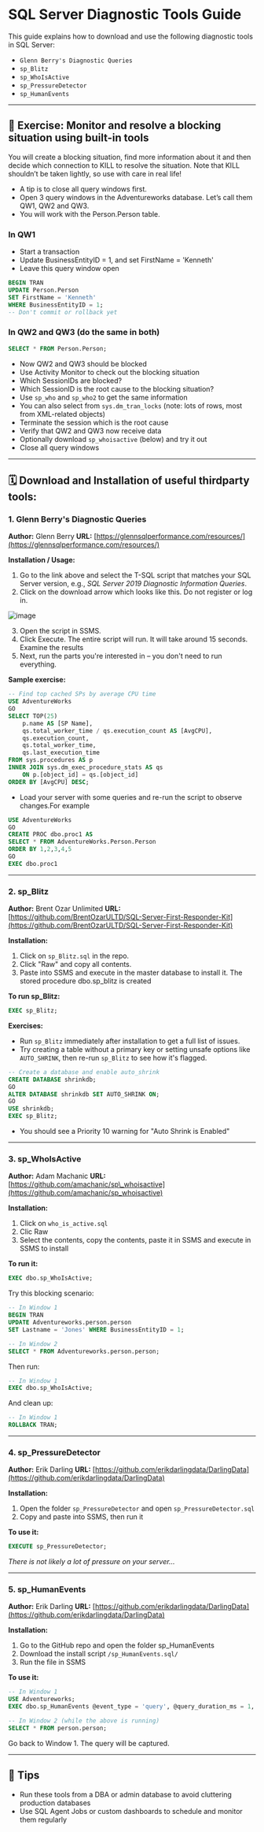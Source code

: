 # SQL Server Diagnostic Tools Guide

This guide explains how to download and use the following diagnostic tools in SQL Server:

* `Glenn Berry's Diagnostic Queries`
* `sp_Blitz`
* `sp_WhoIsActive`
* `sp_PressureDetector`
* `sp_HumanEvents`

---

## 🧪 Exercise: Monitor and resolve a blocking situation using built-in tools

You will create a blocking situation, find more information about it and then decide which connection to KILL to resolve the situation. Note that KILL shouldn’t be taken lightly, so use with care in real life!

* A tip is to close all query windows first.
* Open 3 query windows in the Adventureworks database. Let’s call them QW1, QW2 and QW3.
* You will work with the Person.Person table.

### In QW1

* Start a transaction
* Update BusinessEntityID = 1, and set FirstName = 'Kenneth'
* Leave this query window open

```sql
BEGIN TRAN
UPDATE Person.Person
SET FirstName = 'Kenneth'
WHERE BusinessEntityID = 1;
-- Don't commit or rollback yet
```

### In QW2 and QW3 (do the same in both)

```sql
SELECT * FROM Person.Person;
```

* Now QW2 and QW3 should be blocked
* Use Activity Monitor to check out the blocking situation
* Which SessionIDs are blocked?
* Which SessionID is the root cause to the blocking situation?
* Use `sp_who` and `sp_who2` to get the same information
* You can also select from `sys.dm_tran_locks` (note: lots of rows, most from XML-related objects)
* Terminate the session which is the root cause
* Verify that QW2 and QW3 now receive data
* Optionally download `sp_whoisactive` (below) and try it out
* Close all query windows

---

## 🗓️ Download and Installation of useful thirdparty tools:

### 1. Glenn Berry's Diagnostic Queries

**Author:** Glenn Berry
**URL:** [https://glennsqlperformance.com/resources/](https://glennsqlperformance.com/resources/)

**Installation / Usage:**

1. Go to the link above and select the T-SQL script that matches your SQL Server version, e.g., *SQL Server 2019 Diagnostic Information Queries*.
2. Click on the download arrow which looks like this. Do not register or log in.

 ![image](https://github.com/user-attachments/assets/5b33b14c-b551-4dd5-ac03-e97a24b45adb)

3. Open the script in SSMS.
4. Click Execute. The entire script will run. It will take around 15 seconds. Examine the results
5. Next, run the parts you're interested in – you don't need to run everything.

**Sample exercise:**

```sql
-- Find top cached SPs by average CPU time
USE AdventureWorks
GO
SELECT TOP(25)
    p.name AS [SP Name],
    qs.total_worker_time / qs.execution_count AS [AvgCPU],
    qs.execution_count,
    qs.total_worker_time,
    qs.last_execution_time
FROM sys.procedures AS p  
INNER JOIN sys.dm_exec_procedure_stats AS qs  
    ON p.[object_id] = qs.[object_id]  
ORDER BY [AvgCPU] DESC;
```

* Load your server with some queries and re-run the script to observe changes.For example

```sql
USE AdventureWorks
GO
CREATE PROC dbo.proc1 AS 
SELECT * FROM AdventureWorks.Person.Person
ORDER BY 1,2,3,4,5
GO
EXEC dbo.proc1
```
---

### 2. sp\_Blitz

**Author:** Brent Ozar Unlimited
**URL:** [https://github.com/BrentOzarULTD/SQL-Server-First-Responder-Kit](https://github.com/BrentOzarULTD/SQL-Server-First-Responder-Kit)

**Installation:**

1. Click on `sp_Blitz.sql` in the repo.
2. Click "Raw" and copy all contents.
3. Paste into SSMS and execute in the master database to install it. The stored procedure dbo.sp_blitz is created

**To run sp\_Blitz:**

```sql
EXEC sp_Blitz;
```

**Exercises:**

* Run `sp_Blitz` immediately after installation to get a full list of issues.
* Try creating a table without a primary key or setting unsafe options like `AUTO_SHRINK`, then re-run `sp_Blitz` to see how it's flagged.

```sql
-- Create a database and enable auto_shrink
CREATE DATABASE shrinkdb;
GO
ALTER DATABASE shrinkdb SET AUTO_SHRINK ON;
GO
USE shrinkdb;
EXEC sp_Blitz;
```

* You should see a Priority 10 warning for "Auto Shrink is Enabled"

---

### 3. sp\_WhoIsActive

**Author:** Adam Machanic
**URL:** [https://github.com/amachanic/sp\_whoisactive](https://github.com/amachanic/sp_whoisactive)

**Installation:**

1. Click on  `who_is_active.sql`
2. Clic Raw
3. Select the contents, copy the contents, paste it in SSMS and execute in SSMS to install

**To run it:**

```sql
EXEC dbo.sp_WhoIsActive;
```

Try this blocking scenario:

```sql
-- In Window 1
BEGIN TRAN
UPDATE Adventureworks.person.person
SET Lastname = 'Jones' WHERE BusinessEntityID = 1;
```

```sql
-- In Window 2
SELECT * FROM Adventureworks.person.person;
```

Then run:

```sql
-- In Window 1
EXEC dbo.sp_WhoIsActive;
```

And clean up:

```sql
-- In Window 1
ROLLBACK TRAN;
```

---

### 4. sp\_PressureDetector

**Author:** Erik Darling
**URL:** [https://github.com/erikdarlingdata/DarlingData](https://github.com/erikdarlingdata/DarlingData)

**Installation:**

1. Open the folder `sp_PressureDetector` and open `sp_PressureDetector.sql`
2. Copy and paste into SSMS, then run it

**To use it:**

```sql
EXECUTE sp_PressureDetector;
```


*There is not likely a lot of pressure on your server...*

---

### 5. sp\_HumanEvents

**Author:** Erik Darling
**URL:** [https://github.com/erikdarlingdata/DarlingData](https://github.com/erikdarlingdata/DarlingData)

**Installation:**

1. Go to the GitHub repo and open the folder sp_HumanEvents
2. Download the install script  `/sp_HumanEvents.sql/`
3. Run the file in SSMS

**To use it:**

```sql
-- In Window 1
USE Adventureworks;
EXEC dbo.sp_HumanEvents @event_type = 'query', @query_duration_ms = 1, @seconds_sample = 20, @database_name = 'AdventureWorks';
```

```sql
-- In Window 2 (while the above is running)
SELECT * FROM person.person;
```

Go back to Window 1. The query will be captured.

---

## 🧠 Tips

* Run these tools from a DBA or admin database to avoid cluttering production databases
* Use SQL Agent Jobs or custom dashboards to schedule and monitor them regularly
